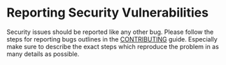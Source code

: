 # Reporting Security Vulnerabilities

Security issues should be reported like any other bug.
Please follow the steps for reporting bugs outlines in the [CONTRIBUTING] guide.
Especially make sure to describe the exact steps which reproduce the problem in as many details as possible.

[CONTRIBUTING]: ./CONTRIBUTING.md
